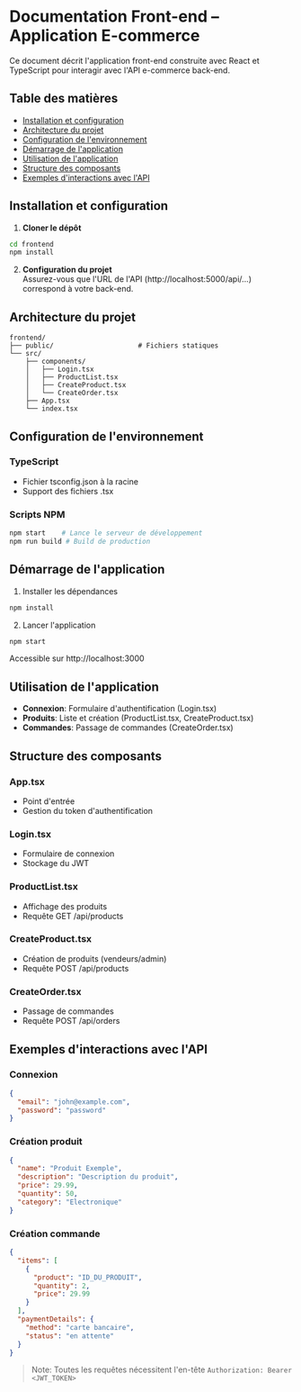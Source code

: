 # Documentation Front-end – Application E-commerce

Ce document décrit l'application front-end construite avec React et TypeScript pour interagir avec l'API e-commerce back-end.

## Table des matières

- [Installation et configuration](#installation-et-configuration)
- [Architecture du projet](#architecture-du-projet)
- [Configuration de l'environnement](#configuration-de-lenvironnement)
- [Démarrage de l'application](#démarrage-de-lapplication)
- [Utilisation de l'application](#utilisation-de-lapplication)
- [Structure des composants](#structure-des-composants)
- [Exemples d'interactions avec l'API](#exemples-dinteractions-avec-lapi)

## Installation et configuration

1. **Cloner le dépôt**
```bash
cd frontend
npm install
```

2. **Configuration du projet**  
Assurez-vous que l'URL de l'API (http://localhost:5000/api/...) correspond à votre back-end.

## Architecture du projet

```
frontend/
├── public/                     # Fichiers statiques
└── src/
    ├── components/            
    │   ├── Login.tsx          
    │   ├── ProductList.tsx    
    │   ├── CreateProduct.tsx  
    │   └── CreateOrder.tsx    
    ├── App.tsx                
    └── index.tsx              
```

## Configuration de l'environnement

### TypeScript
- Fichier tsconfig.json à la racine
- Support des fichiers .tsx

### Scripts NPM
```bash
npm start    # Lance le serveur de développement
npm run build # Build de production
```

## Démarrage de l'application

1. Installer les dépendances
```bash
npm install
```

2. Lancer l'application
```bash
npm start
```
Accessible sur http://localhost:3000

## Utilisation de l'application

- **Connexion**: Formulaire d'authentification (Login.tsx)
- **Produits**: Liste et création (ProductList.tsx, CreateProduct.tsx)  
- **Commandes**: Passage de commandes (CreateOrder.tsx)

## Structure des composants

### App.tsx
- Point d'entrée
- Gestion du token d'authentification

### Login.tsx
- Formulaire de connexion
- Stockage du JWT

### ProductList.tsx
- Affichage des produits
- Requête GET /api/products

### CreateProduct.tsx
- Création de produits (vendeurs/admin)
- Requête POST /api/products

### CreateOrder.tsx
- Passage de commandes
- Requête POST /api/orders

## Exemples d'interactions avec l'API

### Connexion
```json
{
  "email": "john@example.com",
  "password": "password"
}
```

### Création produit
```json
{
  "name": "Produit Exemple",
  "description": "Description du produit",
  "price": 29.99,
  "quantity": 50,
  "category": "Electronique"
}
```

### Création commande
```json
{
  "items": [
    {
      "product": "ID_DU_PRODUIT",
      "quantity": 2,
      "price": 29.99
    }
  ],
  "paymentDetails": {
    "method": "carte bancaire",
    "status": "en attente"
  }
}
```

> Note: Toutes les requêtes nécessitent l'en-tête `Authorization: Bearer <JWT_TOKEN>`
